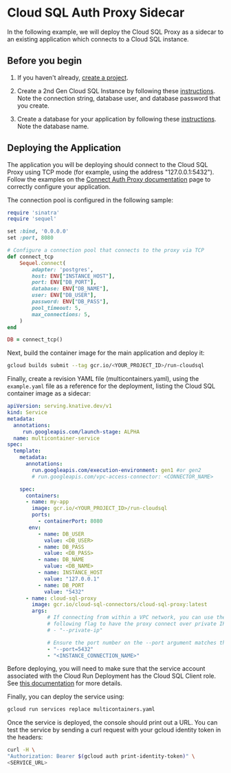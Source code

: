 # Cloud SQL Auth Proxy Sidecar

In the following example, we will deploy the Cloud SQL Proxy as a sidecar to an
existing application which connects to a Cloud SQL instance.

## Before you begin

1. If you haven't already, [create a project](https://cloud.google.com/resource-manager/docs/creating-managing-projects#creating_a_project).

1. Create a 2nd Gen Cloud SQL Instance by following these
[instructions](https://cloud.google.com/sql/docs/postgres/create-instance).
Note the connection string, database user, and database password that you create.

1. Create a database for your application by following these
[instructions](https://cloud.google.com/sql/docs/postgres/create-manage-databases).
Note the database name.

## Deploying the Application

The application you will be deploying should connect to the Cloud SQL Proxy using
TCP mode (for example, using the address "127.0.0.1:5432"). Follow the examples
on the [Connect Auth Proxy documentation](https://cloud.google.com/sql/docs/postgres/connect-auth-proxy#expandable-1)
page to correctly configure your application.

The connection pool is configured in the following sample:

```ruby
require 'sinatra'
require 'sequel'

set :bind, '0.0.0.0'
set :port, 8080

# Configure a connection pool that connects to the proxy via TCP
def connect_tcp
    Sequel.connect(
        adapter: 'postgres',
        host: ENV["INSTANCE_HOST"],
        port: ENV["DB_PORT"],
        database: ENV["DB_NAME"],
        user: ENV["DB_USER"],
        password: ENV["DB_PASS"],
        pool_timeout: 5,
        max_connections: 5,
    )
end

DB = connect_tcp()
```

Next, build the container image for the main application and deploy it:

```bash
gcloud builds submit --tag gcr.io/<YOUR_PROJECT_ID>/run-cloudsql
```

Finally, create a revision YAML file (multicontainers.yaml), using the `example.yaml`
file as a reference for the deployment, listing the Cloud SQL container image as
a sidecar:

```yaml
apiVersion: serving.knative.dev/v1
kind: Service
metadata:
  annotations:
     run.googleapis.com/launch-stage: ALPHA
  name: multicontainer-service
spec:
  template:
    metadata:
      annotations:
        run.googleapis.com/execution-environment: gen1 #or gen2
        # run.googleapis.com/vpc-access-connector: <CONNECTOR_NAME>

    spec:
      containers:
      - name: my-app
        image: gcr.io/<YOUR_PROJECT_ID>/run-cloudsql
        ports:
          - containerPort: 8080
       env:
          - name: DB_USER
            value: <DB_USER>
          - name: DB_PASS
            value: <DB_PASS>
          - name: DB_NAME
            value: <DB_NAME>
          - name: INSTANCE_HOST
            value: "127.0.0.1"
          - name: DB_PORT
            value: "5432"
      - name: cloud-sql-proxy
        image: gcr.io/cloud-sql-connectors/cloud-sql-proxy:latest
        args:
             # If connecting from within a VPC network, you can use the
             # following flag to have the proxy connect over private IP
             # - "--private-ip"

             # Ensure the port number on the --port argument matches the value of the DB_PORT env var on the my-app container.
             - "--port=5432"
             - "<INSTANCE_CONNECTION_NAME>"

```

Before deploying, you will need to make sure that the service account associated
with the Cloud Run Deployment has the Cloud SQL Client role.
See [this documentation](https://cloud.google.com/sql/docs/postgres/roles-and-permissions)
for more details.

Finally, you can deploy the service using:

```bash
gcloud run services replace multicontainers.yaml
```

Once the service is deployed, the console should print out a URL. You can test
the service by sending a curl request with your gcloud identity token in the headers:

```bash
curl -H \
"Authorization: Bearer $(gcloud auth print-identity-token)" \
<SERVICE_URL>
```
